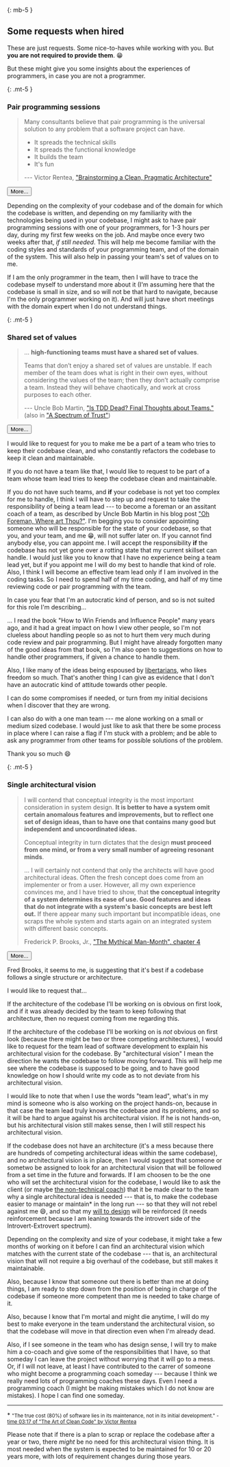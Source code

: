 <div class="resume-section-content col-md-9" markdown="1">



{: mb-5 }
## Some requests when hired

These are just requests. Some nice-to-haves while working with you. But **you are not required to provide them**. :grin:

But these might give you some insights about the experiences of programmers, in case you are not a programmer.










{: .mt-5 }
### Pair programming sessions

<div class="col-md-12" markdown="1">

> Many consultants believe that pair programming is the universal solution to any problem that a software project can have.
> 
> - It spreads the technical skills
> - It spreads the functional knowledge
> - It builds the team
> - It's fun
>
> --- Victor Rentea, ["Brainstorming a Clean, Pragmatic Architecture"](https://www.youtube.com/watch?v=mBxpOvlbAow&ab_channel=JUG.ru)

</div>

<div class="col-md-12 accordion mb-5 mt-2 d-print-none" id="shared-set-of-values-sessions-accordion">
  <div class="card">
    <div class="card-header p-0" id="shared-set-of-values-sessions-heading-lessons-learned">
      <p class="mb-0">
          <button class="btn btn-link btn-block text-left collapsed subheading-small" type="button" data-toggle="collapse" data-target="#shared-set-of-values-sessions-collapse-lessons-learned" aria-expanded="false" aria-controls="shared-set-of-values-sessions-collapse-lessons-learned">
          More...
          </button>
      </p>
    </div>
    <div id="shared-set-of-values-sessions-collapse-lessons-learned" class="collapse" aria-labelledby="shared-set-of-values-sessions-heading-lessons-learned" data-parent="#shared-set-of-values-sessions-accordion">
      <div class="card-body">
        <div class="pr-3">

<div markdown="1">

Depending on the complexity of your codebase and of the domain for which the codebase is written, and depending on my familiarity with the technologies being used in your codebase, I might ask to have pair programming sessions with one of your programmers, for 1-3 hours per day, during my first few weeks on the job. And maybe once every two weeks after that, _if still needed_. This will help me become familiar with the coding styles and standards of your programming team, and of the domain of the system. This will also help in passing your team's set of values on to me.

If I am the only programmer in the team, then I will have to trace the codebase myself to understand more about it (I'm assuming here that the codebase is small in size, and so will not be that hard to navigate, because I'm the only programmer working on it). And will just have short meetings with the domain expert when I do not understand things.

</div>
        </div>
      </div>
    </div>
  </div>
</div>










{: .mt-5 }
### Shared set of values

<div class="col-md-12" markdown="1">

> ... **high-functioning teams must have a shared set of values**.
> 
> Teams that don’t enjoy a shared set of values are unstable. If each member of the team does what is right in their own eyes, without considering the values of the team; then they don’t actually comprise a team. Instead they will behave chaotically, and work at cross purposes to each other.
>
> --- Uncle Bob Martin, ["Is TDD Dead? Final Thoughts about Teams."](http://blog.cleancoder.com/uncle-bob/2014/06/17/IsTddDeadFinalThoughts.html)
> (also in ["A Spectrum of Trust"](https://blog.cleancoder.com/uncle-bob/2014/02/27/TheTrustSpectrum.html))

</div>


<div class="col-md-12 accordion mb-5 mt-2 d-print-none" id="request-when-hired-pair-programming-sessions-accordion">
  <div class="card">
    <div class="card-header p-0" id="request-when-hired-pair-programming-sessions-heading-lessons-learned">
      <p class="mb-0">
          <button class="btn btn-link btn-block text-left collapsed subheading-small" type="button" data-toggle="collapse" data-target="#request-when-hired-pair-programming-sessions-collapse-lessons-learned" aria-expanded="false" aria-controls="request-when-hired-pair-programming-sessions-collapse-lessons-learned">
          More...
          </button>
      </p>
    </div>
    <div id="request-when-hired-pair-programming-sessions-collapse-lessons-learned" class="collapse" aria-labelledby="request-when-hired-pair-programming-sessions-heading-lessons-learned" data-parent="#request-when-hired-pair-programming-sessions-accordion">
      <div class="card-body">
        <div class="pr-3">

<div markdown="1">

I would like to request for you to make me be a part of a team who tries to keep their codebase clean, and who constantly refactors the codebase to keep it clean and maintainable.

If you do not have a team like that, I would like to request to be part of a team whose team lead tries to keep the codebase clean and maintainable.

If you do not have such teams, and **if** your codebase is not yet too complex for me to handle, I think I will have to step up and request to take the responsibility of being a team lead --- to become a foreman or an assitant coach of a team, as described by Uncle Bob Martin in his blog post ["Oh Foreman, Where art Thou?"](https://blog.cleancoder.com/uncle-bob/2014/02/23/OhForemanWhereArtThou.html). I'm begging you to consider appointing someone who will be responsible for the state of your codebase, so that you, and your team, and me :grin:, will not suffer later on. If you cannot find anybody else, you can appoint me. I will accept the responsibility **if** the codebase has not yet gone over a rotting state that my current skillset can handle. I would just like you to know that I have no experience being a team lead yet, but if you appoint me I will do my best to handle that kind of role. Also, I think I will become an effective team lead only if I am involved in the coding tasks. So I need to spend half of my time coding, and half of my time reviewing code or pair programming with the team.

<div class="ml-5 pl-3 border-left mb-4" markdown="1">

In case you fear that I'm an autocratic kind of person, and so is not suited for this role I'm describing...

... I read the book "How to Win Friends and Influence People" many years ago, and it had a great impact on how I view other people, so I'm not clueless about handling people so as not to hurt them very much during code review and pair programming. But I might have already forgotten many of the good ideas from that book, so I'm also open to suggestions on how to handle other programmers, if given a chance to handle them.

Also, I like many of the ideas being espoused by [libertarians](https://blog.acton.org/archives/97660-living-in-tension-as-a-libertarian-christian.html), who likes freedom so much. That's another thing I can give as evidence that I don't have an autocratic kind of attitude towards other people.

I can do some compromises if needed, or turn from my initial decisions when I discover that they are wrong.

</div>


I can also do with a one man team --- me alone working on a small or medium sized codebase. I would just like to ask that there be some process in place where I can raise a flag if I'm stuck with a problem; and be able to ask any programmer from other teams for possible solutions of the problem.

Thank you so much :smile:

</div>
        </div>
      </div>
    </div>
  </div>
</div>










{: .mt-5 }
### Single architectural vision


<div class="col-md-12" markdown="1">

> I will contend that conceptual integrity is the most important consideration in system design. **It is better to have a system omit certain anomalous features and improvements, but to reflect one set of design ideas, than to have one that contains many good but independent and uncoordinated ideas.**
>
> Conceptual integrity in turn dictates that the design **must proceed from one mind, or from a very small number of agreeing resonant minds**.
>
> ... I will certainly not contend that only the architects will have good architectural ideas. Often the fresh concept does come from an implementer or from a user. However, all my own experience convinces me, and I have tried to show, that **the conceptual integrity of a system determines its ease of use. Good features and ideas that do not integrate with a system's basic concepts are best left out.** If there appear many such important but incompatible ideas, one scraps the whole system and starts again on an integrated system with different basic concepts.
>
> Frederick P. Brooks, Jr.,  ["The Mythical Man-Month", chapter 4](http://ptgmedia.pearsoncmg.com/images/0201835959/samplechapter/chap4.html)

</div>


<div class="col-md-12 accordion mb-5 mt-2 d-print-none" id="single-architectural-vision-accordion">
  <div class="card">
    <div class="card-header p-0" id="single-architectural-vision-heading-lessons-learned">
      <p class="mb-0">
          <button class="btn btn-link btn-block text-left collapsed subheading-small" type="button" data-toggle="collapse" data-target="#single-architectural-vision-collapse-lessons-learned" aria-expanded="false" aria-controls="single-architectural-vision-collapse-lessons-learned">
          More...
          </button>
      </p>
    </div>
    <div id="single-architectural-vision-collapse-lessons-learned" class="collapse" aria-labelledby="single-architectural-vision-heading-lessons-learned" data-parent="#single-architectural-vision-accordion">
      <div class="card-body">
        <div class="pr-3">

<div markdown="1">

Fred Brooks, it seems to me, is suggesting that it's best if a codebase follows a single structure or architecture.

I would like to request that...

If the architecture of the codebase I'll be working on is obvious on first look, and if it was already decided by the team to keep following that architecture, then no request coming from me regarding this.

If the architecture of the codebase I'll be working on is _not_ obvious on first look (because there might be two or three competing architectures), I would like to request for the team lead of software development to explain his architectural vision for the codebase. By "architectural vision" I mean the direction he wants the codebase to follow moving forward. This will help me see where the codebase is supposed to be going, and to have good knowledge on how I should write my code as to not deviate from his architectural vision. 

<div class="ml-5 pl-3 border-left mb-4" markdown="1">

I would like to note that when I use the words "team lead", what's in my mind is someone who is also working on the project hands-on, because in that case the team lead truly knows the codebase and its problems, and so it will be hard to argue against his architectural vision. If he is not hands-on, but his architectural vision still makes sense, then I will still respect his architectural vision.

</div>

If the codebase does not have an architecture (it's a mess because there are hundreds of competing architectural ideas within the same codebase), and no architectural vision is in place, then I would suggest that someone or sometwo be assigned to look for an architectural vision that will be followed from a set time in the future and forwards. If I am choosen to be the one who will set the architectural vision for the codebase, I would like to ask the client (or maybe [the non-technical coach](https://blog.cleancoder.com/uncle-bob/2014/02/23/OhForemanWhereArtThou.html#coach-or-foreman)) that it be made clear to the team why a single architectural idea is needed --- that is, to make the codebase easier to manage or maintain* in the long run --- so that they will not rebel against me :smile:, and so that my [will to design](https://martinfowler.com/articles/designDead.html#TheWillToDesign) will be reinforced (it needs reinforcement because I am leaning towards the introvert side of the Introvert-Extrovert spectrum).

<div class="ml-5 pl-3 border-left mb-4" markdown="1">

Depending on the complexity and size of your codebase, it might take a few months of working on it before I can find an architectural vision which matches with the current state of the codebase --- that is, an architectural vision that will not require a big overhaul of the codebase, but still makes it maintainable. 

Also, because I know that someone out there is better than me at doing things, I am ready to step down from the position of being in charge of the codebase if someone more competent than me is needed to take charge of it. 

Also, because I know that I'm mortal and might die anytime, I will do my best to make everyone in the team understand the architectural vision, so that the codebase will move in that direction even when I'm already dead.

Also, if I see someone in the team who has design sense, I will try to make him a co-coach and give some of the responsibilities that I have, so that someday I can leave the project without worrying that it will go to a mess. Or, if I will not leave, at least I have contributed to the carrer of someone who might become a programming coach someday --- because I think we really need lots of programming coaches these days. Even I need a programming coach (I might be making  mistakes which I do not know are mistakes). I hope I can find one someday.

</div>


-----

<div class="alert alert-light" markdown="1">

\* <small>"The true cost (80%) of software lies in its maintenance, not in its initial development." - [time 03:17 of "The Art of Clean Code" by Victor Rentea](https://youtu.be/AeWbJ5LIFNg?t=197)</small>

</div>

</div>
        </div>
      </div>
    </div>
  </div>
</div>


<div class="col-md-12 alert alert-secondary" markdown="1">

Please note that if there is a plan to scrap or replace the codebase after a year or two, there _might_ be no need for this architectural vision thing. It is most needed when the system is expected to be maintained for 10 or 20 years more, with lots of requirement changes during those years.

</div>










<div class="d-none d-print-block">
    <br /><br />
</div>


</div>
